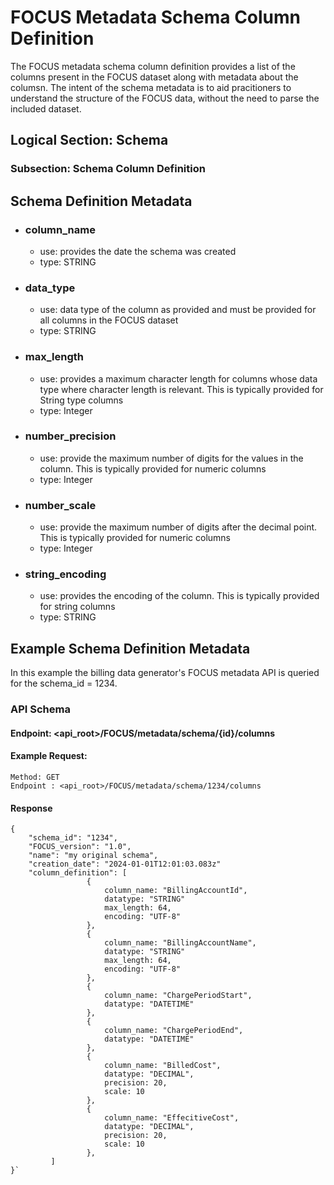 # FOCUS Metadata Schema Column Definition
The FOCUS metadata schema column definition provides a list of the columns present in the FOCUS dataset along with metadata about the columsn. The intent of the schema metadata is to aid pracitioners to understand the structure of the FOCUS data, without the need to parse the included dataset. 


## Logical Section: Schema 
### Subsection: Schema Column Definition

## Schema Definition Metadata

 * ### column_name
   * use: provides the date the schema was created
   * type: STRING
 * ### data_type
   * use: data type of the column as provided and must be provided for all columns in the FOCUS dataset
   * type: STRING
 * ### max_length
   * use: provides a maximum character length for columns whose data type where character length is relevant. This is typically provided for String type columns
   * type: Integer
* ### number_precision
  * use: provide the maximum number of digits for the values in the column. This is typically provided for numeric columns
  * type: Integer 
* ### number_scale
   * use: provide the maximum number of digits after the decimal point. This is typically provided for numeric columns
   * type: Integer
* ### string_encoding
   * use: provides the encoding of the column. This is typically provided for string columns
   * type: STRING



## Example Schema Definition Metadata

In this example the billing data generator's FOCUS metadata API is queried for the schema_id = 1234. 

### API Schema 

#### Endpoint: <api_root>/FOCUS/metadata/schema/{id}/columns
#### Example Request:

    Method: GET 
    Endpoint : <api_root>/FOCUS/metadata/schema/1234/columns
####

#### Response 
```
{
	"schema_id": "1234",
	"FOCUS_version": "1.0",
    "name": "my original schema",
    "creation_date": "2024-01-01T12:01:03.083z"
	"column_definition": [
                 {
                     column_name: "BillingAccountId",
                     datatype: "STRING"
                     max_length: 64,
                     encoding: "UTF-8"
                 },
                 {
                     column_name: "BillingAccountName",
                     datatype: "STRING"
                     max_length: 64,
                     encoding: "UTF-8"
                 },
                 {
                     column_name: "ChargePeriodStart",
                     datatype: "DATETIME"
                 },
                 {
                     column_name: "ChargePeriodEnd",
                     datatype: "DATETIME"
                 },
                 {
                     column_name: "BilledCost",
                     datatype: "DECIMAL",
                     precision: 20,
                     scale: 10
                 },
                 {
                     column_name: "EffecitiveCost",
                     datatype: "DECIMAL",
                     precision: 20,
                     scale: 10
                 },
         ]
}`
```

